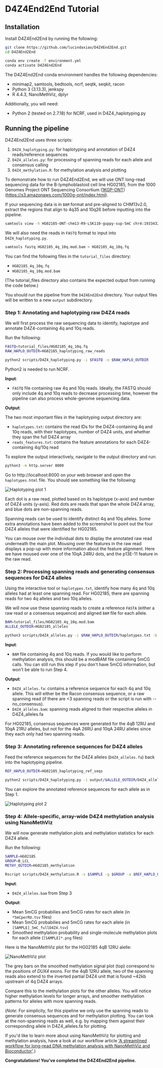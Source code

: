 # D4Z4End2End Tutorial

## Installation

Install D4Z4End2End by running the following:

```bash
git clone https://github.com/lucindaxiao/D4Z4End2End.git
cd D4Z4End2End

conda env create -f environment.yml
conda activate D4Z4End2End
```

The D4Z4End2End conda environment handles the following dependencies:
- minimap2, samtools, bedtools, ncrf, seqtk, seqkit, racon
- Python 3 (3.13.3), jenkspy
- R 4.4.3, NanoMethViz, dplyr

Additionally, you will need:
- Python 2 (tested on 2.7.18) for NCRF, used in D4Z4_haplotyping.py

## Running the pipeline

D4Z4End2End uses three scripts:
1. `D4Z4_haplotyping.py`: for haplotyping and annotation of D4Z4 reads/reference sequences
2. `D4Z4_alleles.py`: for processing of spanning reads for each allele and consensus calling
3. `D4Z4_methylation.R`: for methylation analysis and plotting

To demonstrate how to run D4Z4End2End, we will use ONT long-read sequencing data for the B-lymphoblastoid cell line HG02185, from the 1000 Genomes Project ONT Sequencing Consortium ([1KGP-ONT](https://millerlaboratory.com/1000G-ONT.html)) (https://s3.amazonaws.com/1000g-ont/index.html).

If your sequencing data is in `BAM` format and pre-aligned to CHM13v2.0, extract the regions that align to 4q35 and 10q26 before inputting into the pipeline.

```bash
samtools view -h HG02185-ONT-chm13-R9-LSK110-guppy-sup-5mC chr4:193343275-193574945 chr10:134545319-134758134 -o HG02185_4q_10q.mod.bam
```

We will also need the reads in `FASTQ` format to input into `D4Z4_haplotyping.py`.

```bash
samtools fastq HG02185_4q_10q.mod.bam > HG02185_4q_10q.fq
```

You can find the following files in the `tutorial_files` directory:
- `HG02185_4q_10q.fq`
- `HG02185_4q_10q.mod.bam`

(The tutorial_files directory also contains the expected output from running the code below.)

You should run the pipeline from the `D4Z4End2End` directory. Your output files will be written to a new `output` subdirectory.

### Step 1: Annotating and haplotyping raw D4Z4 reads
   
   We will first process the raw sequencing data to identify, haplotype and annotate D4Z4-containing 4q and 10q reads.

   Run the following:

   ```bash
   FASTQ=tutorial_files/HG02185_4q_10q.fq
   RAW_HAPLO_OUTDIR=HG02185_haplotyping_raw_reads

   python2 scripts/D4Z4_haplotyping.py -i $FASTQ -o $RAW_HAPLO_OUTDIR
   ```

   Python2 is needed to run NCRF.

   **Input**:
   - `FASTQ` file containing raw 4q and 10q reads. Ideally, the FASTQ should only include 4q and 10q reads to decrease processing time, however the pipeline can also process whole-genome sequencing data.

   **Output**:
   
   The two most important files in the haplotyping output directory are:
   - `haplotypes.txt`: contains the read IDs for the D4Z4-containing 4q and 10q reads, with their haplotypes, number of D4Z4 units, and whether they span the full D4Z4 array
   - `reads_features.txt`: contains the feature annotations for each D4Z4-containing 4q/10q read

   To explore the output interactively, navigate to the output directory and run:
   ```bash
   python3 -m http.server 8000
   ```

   Go to http://localhost:8000 on your web browser and open the `haplotypes.html` file. You should see something like the following:

   ![Haplotyping plot 1](figures/HG02185_haplo_raw.png)

   Each dot is a raw read, plotted based on its haplotype (x-axis) and number of D4Z4 units (y-axis). Red dots are reads that span the whole D4Z4 array, and blue dots are non-spanning reads.

   Spanning reads can be used to identify distinct 4q and 10q alleles. Some extra annotations have been added to the screenshot to point out the four D4Z4 alleles that were identified for HG02185.
   
   You can mouse over the individual dots to display the annotated raw read underneath the main plot. Mousing over the features in the raw read displays a pop-up with more information about the feature alignment. Here we have moused over one of the 10qA 24RU dots, and the p13E-11 feature in the raw read.

### Step 2: Processing spanning reads and generating consensus sequences for D4Z4 alleles

   Using the interactive tool or `haplotypes.txt`, identify how many 4q and 10q alleles had at least one spanning read. For HG02185, there are spanning reads for two 4q alleles and two 10q alleles.

   We will now use these spanning reads to create a reference `FASTA` (either a raw read or a consensus sequence) and aligned `BAM` file for each allele.

   ```bash
   BAM=tutorial_files/HG02185_4q_10q.mod.bam
   ALLELE_OUTDIR=HG02185_alleles

   python3 scripts/D4Z4_alleles.py -i $RAW_HAPLO_OUTDIR/haplotypes.txt -b $BAM -o $ALLELE_OUTDIR -4q 2 -10q 2
   ```

   **Input**:
   - `BAM` file containing 4q and 10q reads. If you would like to perform methylation analysis, this should be a modBAM file containing 5mCG calls. You can still run this step if you don't have 5mCG information, but won't be able to run Step 4.

   **Output**:
   - `D4Z4_alleles.fa`: contains a reference sequence for each 4q and 10q allele. This will either be the Racon consensus sequence, or a raw spanning read (if there are <3 spanning reads or the script is run with --no_consensus).
   - `D4Z4_alleles.bam`: spanning reads aligned to their respective alleles in D4Z4_alleles.fa

   For HG02185, consensus sequences were generated for the 4qB 12RU and 10qA 21RU alleles, but not for the 4qA 26RU and 10qA 24RU alleles since they each only had two spanning reads.


### Step 3: Annotating reference sequences for D4Z4 alleles
   
   Feed the reference sequences for the D4Z4 alleles (`D4Z4_alleles.fa`) back into the haplotyping pipeline.
   
   ```bash
   REF_HAPLO_OUTDIR=HG02185_haplotyping_ref_seqs

   python2 scripts/D4Z4_haplotyping.py -i output/$ALLELE_OUTDIR/D4Z4_alleles.fa -o $REF_HAPLO_OUTDIR
   ```

   You can explore the annotated reference sequences for each allele as in Step 1.

   ![Haplotyping plot 2](figures/HG02185_haplo_ref.png)

### Step 4: Allele-specific, array-wide D4Z4 methylation analysis using NanoMethViz

   We will now generate methylation plots and methylation statistics for each D4Z4 allele.

   Run the following:
   
   ```bash
   SAMPLE=HG02185
   GROUP=B_LCL
   METHY_OUTDIR=HG02185_methylation

   Rscript scripts/D4Z4_methylation.R -s $SAMPLE -g $GROUP -a $REF_HAPLO_OUTDIR/reads_features.txt -b $ALLELE_OUTDIR/D4Z4_alleles.bam -o $METHY_OUTDIR
   ```

   **Input**:
   - `D4Z4_alleles.bam` from Step 3

   **Output**:
   - Mean 5mCG probabilies and 5mCG rates for each allele (in `*5mCperRU.tsv` files)
   - Mean 5mCG probabilies and 5mCG rates for each allele (in `[SAMPLE]_5mC_fullD4Z4.tsv`)
   - Smoothed methylation probability and single-molecule methylation plots for each allele (`[SAMPLE]*.png` files)
   
Here is the NanoMethViz plot for the HG02185 4qB 12RU alelle:

![NanoMethViz plot](figures/HG02185_4q_hap1.png)

The grey bars on the smoothed methylation signal plot (top) correspond to the positions of *DUX4* exons. For the 4qB 12RU allele, two of the spanning reads also extend to the inverted partial D4Z4 unit that is found ~42kb upstream of 4q D4Z4 arrays.

Compare this to the methylation plots for the other alleles. You will notice higher methylation levels for longer arrays, and smoother methylation patterns for alleles with more spanning reads.

(*Note:* For simplicity, for this pipeline we only use the spanning reads to generate consensus sequences and for methylation plotting. You can look at the non-spanning reads as well, e.g. by mapping them against their corresponding allele in D4Z4_alleles.fa for plotting.

If you'd like to learn more about using NanoMethViz for plotting and methylation analysis, have a look at our workflow article ['A streamlined workflow for long-read DNA methylation analysis with NanoMethViz and Bioconductor'](https://f1000research.com/articles/13-1243).)

<strong>Congratulations! You've completed the D4Z4End2End pipeline.<strong>